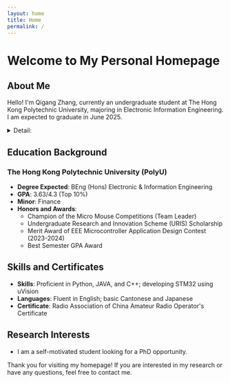 ```yaml
---
layout: home
title: Home
permalink: /
---
```


# Welcome to My Personal Homepage

## About Me
Hello! I'm Qigang Zhang, currently an undergraduate student at The Hong Kong Polytechnic University, majoring in Electronic Information Engineering. I am expected to graduate in June 2025.
<details>
<summary>Detail: </summary>

## Contact Information
- **Address**: 9-2602, Keyuan Phase III, Buji, Longgang District, Shenzhen, Guangdong, China 512000
- **Phone**: +852 97045609
- **Email**: qigang.zhang@connect.polyu.hk

</details>


## Education Background
### The Hong Kong Polytechnic University (PolyU)
- **Degree Expected**: BEng (Hons) Electronic & Information Engineering
- **GPA**: 3.63/4.3 (Top 10%)
- **Minor**: Finance
- **Honors and Awards**:
  - Champion of the Micro Mouse Competitions (Team Leader)
  - Undergraduate Research and Innovation Scheme (URIS) Scholarship
  - Merit Award of EEE Microcontroller Application Design Contest (2023-2024)
  - Best Semester GPA Award

## Skills and Certificates
- **Skills**: Proficient in Python, JAVA, and C++; developing STM32 using uVision
- **Languages**: Fluent in English; basic Cantonese and Japanese
- **Certificate**: Radio Association of China Amateur Radio Operator's Certificate

## Research Interests
- I am a self-motivated student looking for a PhD opportunity.

Thank you for visiting my homepage! If you are interested in my research or have any questions, feel free to contact me.
